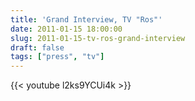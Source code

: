 ```yaml
---
title: 'Grand Interview, TV "Ros"'
date: 2011-01-15 18:00:00
slug: 2011-01-15-tv-ros-grand-interview
draft: false
tags: ["press", "tv"]
---
```


{{< youtube l2ks9YCUi4k >}}